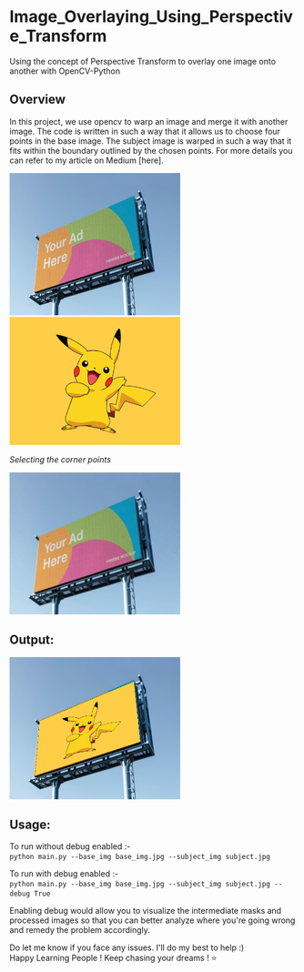 # Image_Overlaying_Using_Perspective_Transform
Using the concept of Perspective Transform to overlay one image onto another with OpenCV-Python  

## Overview
In this project, we use opencv to warp an image and merge it with another image. The code is written in such a way that it allows us to choose four points in the base image. The subject image is warped in such a way that it fits within the boundary outlined by the chosen points. For more details you can refer to my article on Medium [here].  

<img src ='base_img.jpg' width = 300 height=250> <img src ='subject.jpg' width = 300>  

*Selecting the corner points*

<img src ='points_selector.gif' width = 300 height=250>  

## Output:
<img src ='images/Final_Output.png' width = 300 height=250>   

## Usage:

To run without debug enabled :-  
`python main.py --base_img base_img.jpg --subject_img subject.jpg`

To run with debug enabled :-  
`python main.py --base_img base_img.jpg --subject_img subject.jpg --debug True`

Enabling debug would allow you to visualize the intermediate masks and processed images so that 
you can better analyze where you're going wrong and remedy the problem accordingly.


Do let me know if you face any issues. I'll do my best to help :)  
Happy Learning People ! Keep chasing your dreams ! ⭐️
